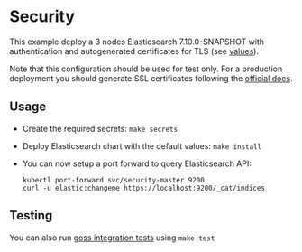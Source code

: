 # Security

This example deploy a 3 nodes Elasticsearch 7.10.0-SNAPSHOT with authentication and
autogenerated certificates for TLS (see [values][]).

Note that this configuration should be used for test only. For a production
deployment you should generate SSL certificates following the [official docs][].

## Usage

* Create the required secrets: `make secrets`

* Deploy Elasticsearch chart with the default values: `make install`

* You can now setup a port forward to query Elasticsearch API:

  ```
  kubectl port-forward svc/security-master 9200
  curl -u elastic:changeme https://localhost:9200/_cat/indices
  ```

## Testing

You can also run [goss integration tests][] using `make test`


[goss integration tests]: https://github.com/elastic/helm-charts/tree/7.10/elasticsearch/examples/security/test/goss.yaml
[official docs]: https://www.elastic.co/guide/en/elasticsearch/reference/7.10/configuring-tls.html#node-certificates
[values]: https://github.com/elastic/helm-charts/tree/7.10/elasticsearch/examples/security/security.yaml
